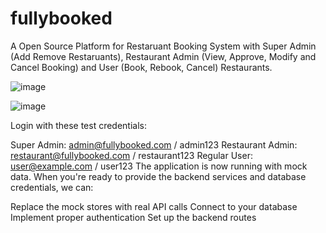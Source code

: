 # fullybooked
A Open Source Platform for Restaruant Booking System with Super Admin (Add Remove Restaruants), Restaurant Admin (View, Approve, Modify and Cancel Booking) and User (Book, Rebook, Cancel) Restaurants.

![image](https://github.com/user-attachments/assets/c5ea6d2c-181b-4b96-a988-423798691f5e)


![image](https://github.com/user-attachments/assets/0142014c-8a9e-4eec-a405-3b6411e6c808)


Login with these test credentials:

Super Admin: admin@fullybooked.com / admin123
Restaurant Admin: restaurant@fullybooked.com / restaurant123
Regular User: user@example.com / user123
The application is now running with mock data. When you're ready to provide the backend services and database credentials, we can:

Replace the mock stores with real API calls
Connect to your database
Implement proper authentication
Set up the backend routes
